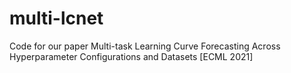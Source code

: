 # multi-lcnet
Code for our paper Multi-task Learning Curve Forecasting Across Hyperparameter Configurations and Datasets [ECML 2021]
